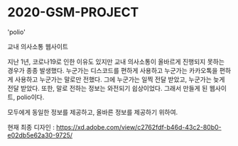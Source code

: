 # 2020-GSM-PROJECT

'polio'

교내 의사소통 웹사이트

지난 1년, 코로나19로 인한 이유도 있지만 교내 의사소통이 올바르게 진행되지 못하는 경우가 종종 발생했다.
누군가는 디스코드를 편하게 사용하고 누군가는 카카오톡을 편하게 사용하고 누군가는 말로만 전했다. 
그에 누군가는 일찍 전달 받았고, 누군가는 늦게 전달 받았다. 
또한, 말로 전하는 정보는 와전되기 쉽상이었다. 
그래서 만들게 된 웹사이트, polio이다.

모두에게 동일한 정보를 제공하고, 올바른 정보를 제공하기 위하여. 

현재 최종 디자인 : https://xd.adobe.com/view/c2762fdf-b46d-43c2-80b0-e02db5e62a30-9725/ 
